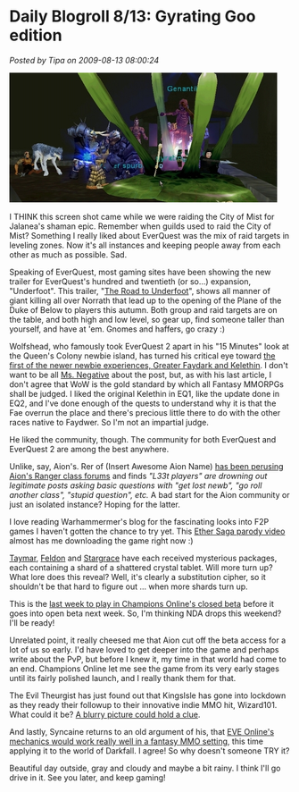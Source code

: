 # Daily Blogroll 8/13: Gyrating Goo edition

*Posted by Tipa on 2009-08-13 08:00:24*

![Remember when guilds used to RAID the City of Mist?](../../../uploads/2009/08/181914a4c5ed9798708c0fb8240c540a.jpg "Remember when guilds used to RAID the City of Mist?")

I THINK this screen shot came while we were raiding the City of Mist for Jalanea's shaman epic. Remember when guilds used to raid the City of Mist? Something I really liked about EverQuest was the mix of raid targets in leveling zones. Now it's all instances and keeping people away from each other as much as possible. Sad.

Speaking of EverQuest, most gaming sites have been showing the new trailer for EverQuest's hundred and twentieth (or so...) expansion, "Underfoot". This trailer, "[The Road to Underfoot](http://www.gametrailers.com/video/debut-trailer-everquest-underfoot/54174)", shows all manner of giant killing all over Norrath that lead up to the opening of the Plane of the Duke of Below to players this autumn. Both group and raid targets are on the table, and both high and low level, so gear up, find someone taller than yourself, and have at 'em. Gnomes and haffers, go crazy :)

Wolfshead, who famously took EverQuest 2 apart in his "15 Minutes" look at the Queen's Colony newbie island, has turned his critical eye toward [the first of the newer newbie experiences, Greater Faydark and Kelethin](http://www.wolfsheadonline.com/?p=2828). I don't want to be all [Ms. Negative](../../../index.php/2009/08/13/eq2-how-to-find-the-banker-in-kelethin/) about the post, but, as with his last article, I don't agree that WoW is the gold standard by which all Fantasy MMORPGs shall be judged. I liked the original Kelethin in EQ1, like the update done in EQ2, and I've done enough of the quests to understand why it is that the Fae overrun the place and there's precious little there to do with the other races native to Faydwer. So I'm not an impartial judge.

He liked the community, though. The community for both EverQuest and EverQuest 2 are among the best anywhere.

Unlike, say, Aion's. Rer of (Insert Awesome Aion Name) [has been perusing Aion's Ranger class forums](http://insert-awesome-aion-name.blogspot.com/2009/08/sippin-on-hatorade.html) and finds *"L33t players" are drowning out legitimate posts asking basic questions with "get lost newb", "go roll another class", "stupid question", etc.* A bad start for the Aion community or just an isolated instance? Hoping for the latter.

I love reading Warhammermer's blog for the fascinating looks into F2P games I haven't gotten the chance to try yet. This [Ether Saga parody video](http://exploringwar.wordpress.com/2009/08/13/ether-saga-fun/) almost has me downloading the game right now :)

[Taymar](http://www.mmorpg-info.org/eq2/search-for-knowledge/), [Feldon](http://fanfaire08.feldoncentral.com/2009/08/12/the-thirst-for-knowledge/) and [Stargrace](http://mmoquests.com/2009/08/12/a-mysterious-package-eq2-scavenger-hunt/) have each received mysterious packages, each containing a shard of a shattered crystal tablet. Will more turn up? What lore does this reveal? Well, it's clearly a substitution cipher, so it shouldn't be that hard to figure out ... when more shards turn up.

This is the [last week to play in Champions Online's closed beta](http://www.massively.com/2009/08/12/champions-online-open-beta-and-early-start-schedule-revealed/) before it goes into open beta next week. So, I'm thinking NDA drops this weekend? I'll be ready!

Unrelated point, it really cheesed me that Aion cut off the beta access for a lot of us so early. I'd have loved to get deeper into the game and perhaps write about the PvP, but before I knew it, my time in that world had come to an end. Champions Online let me see the game from its very early stages until its fairly polished launch, and I really thank them for that.

The Evil Theurgist has just found out that KingsIsle has gone into lockdown as they ready their followup to their innovative indie MMO hit, Wizard101. What could it be? [A blurry picture could hold a clue](http://eviltheurgists.blogspot.com/2009/08/second-project.html).

And lastly, Syncaine returns to an old argument of his, that [EVE Online's mechanics would work really well in a fantasy MMO setting](http://syncaine.wordpress.com/2009/08/12/repeating-the-same-mistake-why-eves-skill-system-is-the-way-to-go/), this time applying it to the world of Darkfall. I agree! So why doesn't someone TRY it?

Beautiful day outside, gray and cloudy and maybe a bit rainy. I think I'll go drive in it. See you later, and keep gaming!

